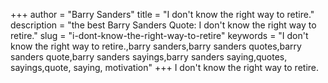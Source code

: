 +++
author = "Barry Sanders"
title = "I don't know the right way to retire."
description = "the best Barry Sanders Quote: I don't know the right way to retire."
slug = "i-dont-know-the-right-way-to-retire"
keywords = "I don't know the right way to retire.,barry sanders,barry sanders quotes,barry sanders quote,barry sanders sayings,barry sanders saying,quotes, sayings,quote, saying, motivation"
+++
I don't know the right way to retire.
